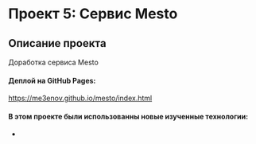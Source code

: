 # Проект 5: Сервис Mesto
## Описание проекта
Доработка сервиса Mesto

#### Деплой на GitHub Pages:

https://me3enov.github.io/mesto/index.html

#### В этом проекте были использованны новые изученные технологии:

* <template>
* forEach
* slice
* toUpperCase
* cloneNode
* target
* prepend

#### Также использованны:

* БЭМ
* Flex layout
* Grid layout
* Media querys
* querySelector
* addEventListener
* classList
* setAttribute

#### Проект сделан на HTML CSS JS:

* Русский язык